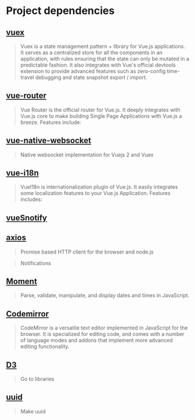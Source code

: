 Project dependencies
=============

[vuex](https://vuex.vuejs.org/)
-------------

> Vuex is a state management pattern + library for Vue.js applications. It serves as a centralized store for all the components in an application, with rules ensuring that the state can only be mutated in a predictable fashion. It also integrates with Vue's official devtools extension to provide advanced features such as zero-config time-travel debugging and state snapshot export / import.


[vue-router](https://router.vuejs.org/)
-------------

> Vue Router is the official router for Vue.js. It deeply integrates with Vue.js core to make building Single Page Applications with Vue.js a breeze. Features include:

[vue-native-websocket](https://github.com/nathantsoi/vue-native-websocket)
-------------

> Native websocket implementation for Vuejs 2 and Vuex

[vue-i18n](http://kazupon.github.io/vue-i18n/introduction.html)
-------------

> VueI18n is internationalization plugin of Vue.js. It easily integrates some localization features to your Vue.js Application. Features includes:

[vueSnotify](https://artemsky.github.io/vue-snotify/documentation/installation.html)
-------------

[axios](https://github.com/axios/axios)
-------------

> Promise based HTTP client for the browser and node.js

> Notifications

[Moment](https://momentjs.com/)
-------------

> Parse, validate, manipulate, and display dates and times in JavaScript.

[Codemirror](https://codemirror.net/)
-------------

> CodeMirror is a versatile text editor implemented in JavaScript for the browser. It is specialized for editing code, and comes with a number of language modes and addons that implement more advanced editing functionality.

[D3](https://d3js.org/)
-------------

> Go to libraries

[uuid](https://github.com/kelektiv/node-uuid#readme)
-------------

> Make uuid